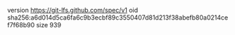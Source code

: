 version https://git-lfs.github.com/spec/v1
oid sha256:a6d014d5ca6fa6c9b3ecbf89c3550407d81d213f38abefb80a0214cef7f68b90
size 939
